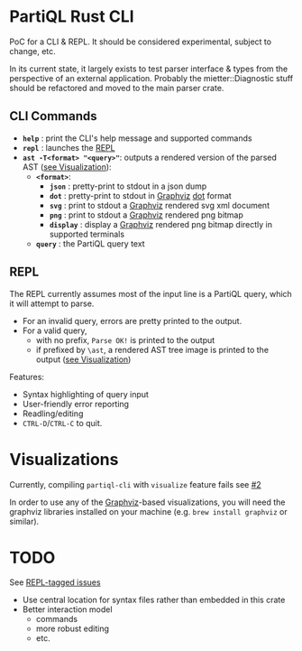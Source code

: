 # PartiQL Rust CLI
PoC for a CLI & REPL. It should be considered experimental, subject to change, etc.

In its current state, it largely exists to test parser interface & types from the perspective of an external application.
Probably the mietter::Diagnostic stuff should be refactored and moved to the main parser crate.

## CLI Commands

- **`help`** : print the CLI's help message and supported commands
- **`repl`** : launches the [REPL](##REPL)
- **`ast -T<format> "<query>"`**: outputs a rendered version of the parsed AST  ([see Visualization](##Visualizations)):
  - **`<format>`**:
    - **`json`** : pretty-print to stdout in a json dump
    - **`dot`** : pretty-print to stdout in [Graphviz][Graphviz] [dot][GvDot] format
    - **`svg`** : print to stdout a [Graphviz][Graphviz] rendered svg xml document
    - **`png`** : print to stdout a [Graphviz][Graphviz] rendered png bitmap
    - **`display`** : display a [Graphviz][Graphviz] rendered png bitmap directly in supported terminals
  - **`query`** : the PartiQL query text

## REPL

The REPL currently assumes most of the input line is a PartiQL query, which it will attempt to parse.
- For an invalid query, errors are pretty printed to the output.
- For a valid query,
  - with no prefix, `Parse OK!` is printed to the output
  - if prefixed by `\ast`, a rendered AST tree image is printed to the output ([see Visualization](##Visualizations))

Features:
- Syntax highlighting of query input
- User-friendly error reporting
- Readling/editing
- `CTRL-D`/`CTRL-C` to quit.

# Visualizations
Currently, compiling `partiql-cli` with `visualize` feature fails see [#2](https://github.com/partiql/partiql-lang-rust-tools/issues/2)

In order to use any of the [Graphviz][Graphviz]-based visualizations, you will need the graphviz libraries
installed on your machine (e.g. `brew install graphviz` or similar).

# TODO

See [REPL-tagged issues](https://github.com/partiql/partiql-lang-rust/issues?q=is%3Aissue+is%3Aopen+%5BREPL%5D)

- Use central location for syntax files rather than embedded in this crate
- Better interaction model
  - commands
  - more robust editing
  - etc.


[Graphviz]: https://graphviz.org/
[GvDot]: https://graphviz.org/doc/info/lang.html